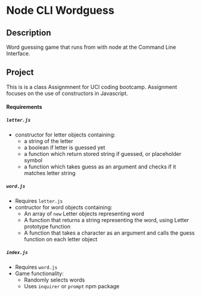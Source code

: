 # Node CLI Wordguess

## Description
Word guessing game that runs from with node at the Command Line Interface.

## Project
This is is a class Assignmnent for UCI coding bootcamp. Assignment focuses on the use of constructors in Javascript.

#### Requirements
##### `letter.js`
- constructor for letter objects containing:
  - a string of the letter
  - a boolean if letter is guessed yet
  - a function which return stored string if guessed, or placeholder symbol
  - a function which takes guess as an argument and checks if it matches letter string

##### `word.js`
- Requires `letter.js`
- contructor for word objects containing:
  - An array of `new` Letter objects representing word
  - A function that returns a string representing the word, using Letter prototype function
  - A function that takes a character as an argument and calls the guess function on each letter object

##### `index.js`
- Requires `word.js`
- Game functionality:
  - Randomly selects words
  - Uses `inquirer` or `prompt` npm package
